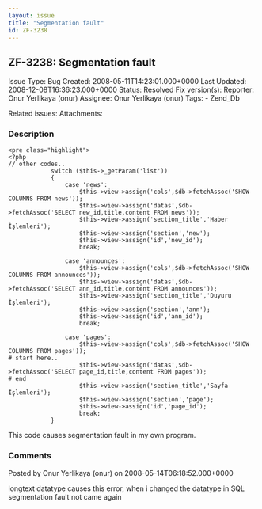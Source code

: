 ```yaml
---
layout: issue
title: "Segmentation fault"
id: ZF-3238
---
```


ZF-3238: Segmentation fault
---------------------------

 Issue Type: Bug Created: 2008-05-11T14:23:01.000+0000 Last Updated: 2008-12-08T16:36:23.000+0000 Status: Resolved Fix version(s): 
 Reporter:  Onur Yerlikaya (onur)  Assignee:  Onur Yerlikaya (onur)  Tags: - Zend\_Db
 
 Related issues: 
 Attachments: 
### Description

 
    <pre class="highlight">
    <?php
    // other codes..
                switch ($this->_getParam('list'))
                {
                    case 'news':
                        $this->view->assign('cols',$db->fetchAssoc('SHOW COLUMNS FROM news'));
                        $this->view->assign('datas',$db->fetchAssoc('SELECT new_id,title,content FROM news'));
                        $this->view->assign('section_title','Haber İşlemleri');
                        $this->view->assign('section','new');
                        $this->view->assign('id','new_id');
                        break;
                        
                    case 'announces':
                        $this->view->assign('cols',$db->fetchAssoc('SHOW COLUMNS FROM announces'));
                        $this->view->assign('datas',$db->fetchAssoc('SELECT ann_id,title,content FROM announces'));
                        $this->view->assign('section_title','Duyuru İşlemleri');
                        $this->view->assign('section','ann');
                        $this->view->assign('id','ann_id');
                        break;
                        
                    case 'pages':
                        $this->view->assign('cols',$db->fetchAssoc('SHOW COLUMNS FROM pages'));
    # start here..
                        $this->view->assign('datas',$db->fetchAssoc('SELECT page_id,title,content FROM pages'));
    # end
                        $this->view->assign('section_title','Sayfa İşlemleri');
                        $this->view->assign('section','page');
                        $this->view->assign('id','page_id');
                        break;
                }


This code causes segmentation fault in my own program.

 

 

### Comments

Posted by Onur Yerlikaya (onur) on 2008-05-14T06:18:52.000+0000

longtext datatype causes this error, when i changed the datatype in SQL segmentation fault not came again

 

 